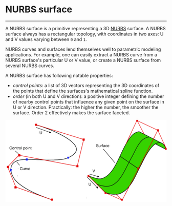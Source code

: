 # NURBS surface

---

A NURBS surface is a primitive representing a 3D <a href="https://en.wikipedia.org/wiki/Non-uniform_rational_B-spline" target="_blank">NURBS</a> surface. A NURBS surface always has a rectangular topology, with coordinates in two axes: U and V values varying between `0` and `1`.

NURBS curves and surfaces lend themselves well to parametric modeling applications. For example, one can easily extract a NURBS curve from a NURBS surface's particular U or V value, or create a NURBS surface from several NURBS curves.

A NURBS surface has following notable properties:

* _control points_: a list of 3D vectors representing the 3D coordinates of the points that define the surfaces's mathematical spline function.
* _order_ (in both U and V direction): a positive integer defining the number of nearby control points that influence any given point on the surface in U or V direction. Practically: the higher the number, the smoother the surface. Order 2 effectively makes the surface faceted.

<p align="center">
  <img width="600" src="images/NURBS.png"/>
</p>
